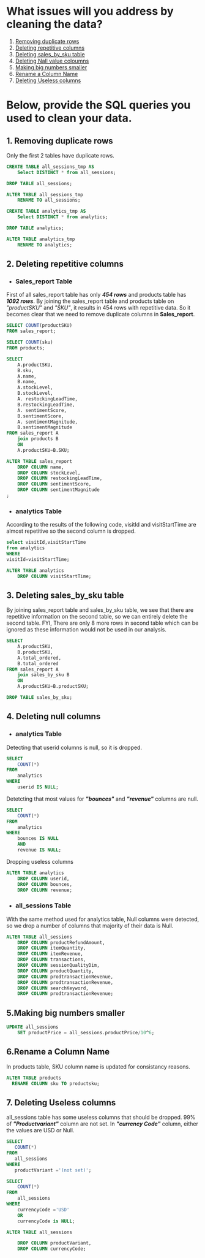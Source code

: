 # What issues will you address by cleaning the data?
1. [Removing duplicate rows](#1-removing-duplicate-rows)
2. [Deleting repetitive columns](#2-deleting-repetitive-columns)
3. [Deleting sales_by_sku table](#3-deleting-sales_by_sku-table)
4. [Deleting Nall value coloumns](#4-deleting-null-columns)
5. [Making big numbers smaller](#5making-big-numbers-smaller)
6. [Rename a Column Name](#6rename-a-column-name)
7. [Deleting Useless columns](#7-deleting-useless-columns)


# Below, provide the SQL queries you used to clean your data.

## 1. Removing duplicate rows
Only the first 2 tables have duplicate rows.
```SQL
CREATE TABLE all_sessions_tmp AS
    Select DISTINCT * from all_sessions;

DROP TABLE all_sessions;

ALTER TABLE all_sessions_tmp
    RENAME TO all_sessions;
```
```SQL
CREATE TABLE analytics_tmp AS
	Select DISTINCT * from analytics;

DROP TABLE analytics;

ALTER TABLE analytics_tmp
	RENAME TO analytics;
```
## 2. Deleting repetitive columns
- ### Sales_report Table
First of all sales_report table has only ***454 rows*** and products table has ***1092 rows***. By joining the sales_report table and products table on *"productSKU"* and *"SKU"*, it results in 454 rows with repetitive data. So it becomes clear that we need to remove duplicate columns in **Sales_report**. 

```sQL
SELECT COUNT(productSKU)
FROM sales_report;
```
```sQL
SELECT COUNT(sku)
FROM products;
```
``` SQL
SELECT 
	A.productSKU,
	B.sku,
	A.name,
	B.name,
	A.stockLevel,
	B.stockLevel,
	A. restockingLeadTime,
	B.restockingLeadTime,
	A. sentimentScore,
	B.sentimentScore,
	A. sentimentMagnitude,
	B.sentimentMagnitude
FROM sales_report A
	join products B
	ON
	A.productSKU=B.SKU;
```
``` SQL
ALTER TABLE sales_report
	DROP COLUMN name,
	DROP COLUMN stockLevel,
	DROP COLUMN restockingLeadTime,
	DROP COLUMN sentimentScore,
	DROP COLUMN sentimentMagnitude
;
```
- ### analytics Table
According to the results of the following code, visitId and visitStartTime are almost repetitive so the second column is dropped.
``` SQL
select visitId,visitStartTime
from analytics
WHERE
visitId=visitStartTime;

ALTER TABLE analytics
	DROP COLUMN visitStartTime;
```

## 3. Deleting sales_by_sku table
By joining sales_report table and sales_by_sku table, we see that there are repetitive information on the second table, so we can entirely delete the second table. FYI, There are only 8 more rows in second table which can be ignored as these information would not be used in our analysis.
``` SQL
SELECT 
	A.productSKU,
	B.productSKU,
	A.total_ordered,
	B.total_ordered
FROM sales_report A
	join sales_by_sku B
	ON
	A.productSKU=B.productSKU;
```
``` SQL
DROP TABLE sales_by_sku;
```

## 4. Deleting null columns
- ### analytics Table
Detecting that userid columns is null, so it is dropped.
``` SQL
SELECT 
	COUNT(*)
FROM 
	analytics
WHERE
    userid IS NULL;
```
Detetcting that most values for ***"bounces"*** and ***"revenue"*** columns are null.
``` SQL
SELECT 
	COUNT(*)
FROM 
	analytics
WHERE
    bounces IS NULL
	AND
	revenue IS NULL;
```
Dropping useless columns
``` SQL
ALTER TABLE analytics
	DROP COLUMN userid,
	DROP COLUMN bounces,
	DROP COLUMN revenue; 
```

- ###  all_sessions Table
With the same method used for analytics table, Null columns were detected, so we drop a number of columns that majority of their data is Null.
```SQL
ALTER TABLE all_sessions
	DROP COLUMN productRefundAmount,
	DROP COLUMN itemQuantity,
	DROP COLUMN itemRevenue,
	DROP COLUMN transactions,
	DROP COLUMN sessionQualityDim,
	DROP COLUMN productQuantity, 
	DROP COLUMN prodtransactionRevenue, 
	DROP COLUMN prodtransactionRevenue, 
	DROP COLUMN searchKeyword,
	DROP COLUMN prodtransactionRevenue; 
```
## 5.Making big numbers smaller
```SQL
UPDATE all_sessions
	SET productPrice = all_sessions.productPrice/10^6;
```
## 6.Rename a Column Name
In products table, SKU column name is updated for consistancy reasons.
``` SQL
ALTER TABLE products
  RENAME COLUMN sku TO productsku;
```
 ## 7. Deleting Useless columns
 all_sessions table has some useless columns that should be dropped. 99% of ***"Productvariant"***  column are not set. In ***"currency Code"*** column, either the values are USD or Null. 
 ``` SQL
 SELECT 
	COUNT(*)
FROM 
	all_sessions
WHERE
	productVariant ='(not set)';
```
``` SQL
SELECT 
	COUNT(*)
FROM 
	all_sessions
WHERE
	currencyCode ='USD'
	OR
	currencyCode is NULL;
```
``` SQL
ALTER TABLE all_sessions

	DROP COLUMN productVariant, 
	DROP COLUMN currencyCode; 
```